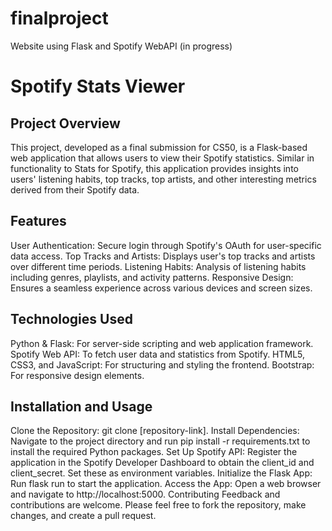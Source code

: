 # finalproject
Website using Flask and Spotify WebAPI (in progress)

# Spotify Stats Viewer
## Project Overview
This project, developed as a final submission for CS50, is a Flask-based web application that allows users to view their Spotify statistics. Similar in functionality to Stats for Spotify, this application provides insights into users' listening habits, top tracks, top artists, and other interesting metrics derived from their Spotify data.

## Features
User Authentication: Secure login through Spotify's OAuth for user-specific data access.
Top Tracks and Artists: Displays user's top tracks and artists over different time periods.
Listening Habits: Analysis of listening habits including genres, playlists, and activity patterns.
Responsive Design: Ensures a seamless experience across various devices and screen sizes.

## Technologies Used
Python & Flask: For server-side scripting and web application framework.
Spotify Web API: To fetch user data and statistics from Spotify.
HTML5, CSS3, and JavaScript: For structuring and styling the frontend.
Bootstrap: For responsive design elements.

## Installation and Usage
Clone the Repository: git clone [repository-link].
Install Dependencies: Navigate to the project directory and run pip install -r requirements.txt to install the required Python packages.
Set Up Spotify API: Register the application in the Spotify Developer Dashboard to obtain the client_id and client_secret. Set these as environment variables.
Initialize the Flask App: Run flask run to start the application.
Access the App: Open a web browser and navigate to http://localhost:5000.
Contributing
Feedback and contributions are welcome. Please feel free to fork the repository, make changes, and create a pull request.
